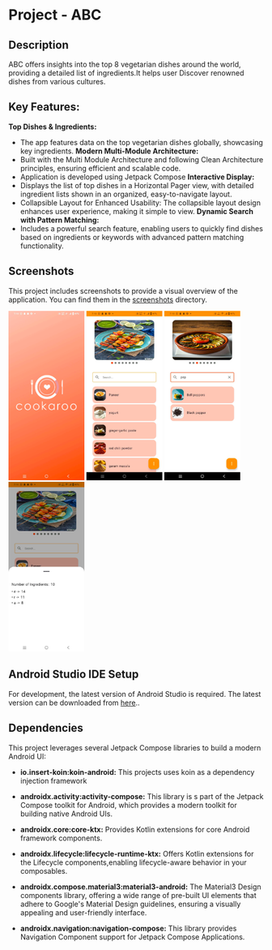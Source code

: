 # Project - ABC

## Description

ABC offers insights into the top 8 vegetarian dishes around the world, providing a detailed list of ingredients.It helps user Discover renowned dishes from various cultures.

## Key Features:

**Top Dishes & Ingredients:**
- The app features data on the top vegetarian dishes globally, showcasing key ingredients.
  **Modern Multi-Module Architecture:**
- Built with the Multi Module Architecture and following Clean Architecture principles, ensuring efficient and scalable code.
- Application is developed using Jetpack Compose
  **Interactive Display:**
- Displays the list of top dishes in a Horizontal Pager view, with detailed ingredient lists shown in an organized, easy-to-navigate layout.
- Collapsible Layout for Enhanced Usability: The collapsible layout design enhances user experience, making it simple to view.
  **Dynamic Search with Pattern Matching:**
- Includes a powerful search feature, enabling users to quickly find dishes based on ingredients or keywords with advanced pattern matching functionality.

## Screenshots

This project includes screenshots to provide a visual overview of the application. You can find them
in the [screenshots](/screenshots) directory.

<img src="screenshots/img.png" alt="Screenshot 1" width="150"/>
<img src="screenshots/img_1.png" alt="Screenshot 2" width="150"/>
<img src="screenshots/img_2.png" alt="Screenshot 3" width="150"/>
<img src="screenshots/img_3.png" alt="Screenshot 4" width="150"/>


## Android Studio IDE Setup

For development, the latest version of Android Studio is required. The latest version can be
downloaded from [here](https://developer.android.com/studio)..

## Dependencies

This project leverages several Jetpack Compose libraries to build a modern Android UI:

* **io.insert-koin:koin-android:** This projects uses koin as a dependency injection framework

* **androidx.activity:activity-compose:** This library is s part of the Jetpack Compose toolkit for
  Android, which provides a modern toolkit for building native Android UIs.

* **androidx.core:core-ktx:** Provides Kotlin extensions for core Android framework components.

* **androidx.lifecycle:lifecycle-runtime-ktx:** Offers Kotlin extensions for the Lifecycle
  components,enabling lifecycle-aware behavior in your composables.

* **androidx.compose.material3:material3-android:** The Material3 Design components library,
  offering a wide
  range of pre-built UI elements that adhere to Google's Material Design guidelines, ensuring a
  visually appealing and user-friendly interface.

* **androidx.navigation:navigation-compose:** This library provides Navigation Component support for
  Jetpack Compose Applications.






